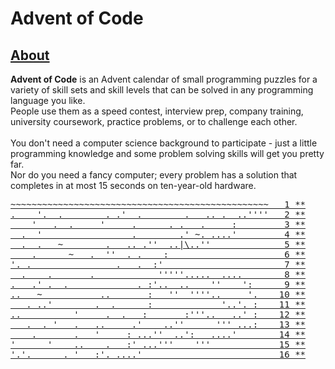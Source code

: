 # Advent of Code

## [About](https://adventofcode.com/2021/about)

**Advent of Code** is an Advent calendar of small programming puzzles for a variety of skill sets and skill levels that can be solved in any programming language you like.<br />
People use them as a speed contest, interview prep, company training, university coursework, practice problems, or to challenge each other.<br />
<br />
You don't need a computer science background to participate - just a little programming knowledge and some problem solving skills will get you pretty far.<br />
Nor do you need a fancy computer; every problem has a solution that completes in at most 15 seconds on ten-year-old hardware.

<pre>
<a href="https://adventofcode.com/2021/day/1">~~~~~~~~~~~~~~~~~~~~~~~~~~~~~~~~~~~~~~~~~~~~~~~~~   1 **</a>
<a href="https://adventofcode.com/2021/day/2">.    '.  .        . .'  .        .   .. .  ..''''   2 **</a>
<a href="https://adventofcode.com/2021/day/3">    '   .  .     '     .      . .   .     :         3 **</a>
<a href="https://adventofcode.com/2021/day/4">  .  '                 .        .' ~. ....'         4 **</a>
<a href="https://adventofcode.com/2021/day/5">  .  .   ~        .   .. .''  ..|\..''              5 **</a>
<a href="https://adventofcode.com/2021/day/6">    .      ~   .  ''  . .    :                      6 **</a>
<a href="https://adventofcode.com/2021/day/7">'. .                .   .  :'                       7 **</a>
<a href="https://adventofcode.com/2021/day/8">  .    .       .            '''''.....  ....        8 **</a>
<a href="https://adventofcode.com/2021/day/9">.   .' .  .             . :'..  ..    ''    ':      9 **</a>
<a href="https://adventofcode.com/2021/day/10">..   ~           ..       :   ''  ''''..     '.    10 **</a>
<a href="https://adventofcode.com/2021/day/11">   . ..'        .  .      :             '..'. :    11 **</a>
<a href="https://adventofcode.com/2021/day/12">..          '     .  .   :       :'''..   ..' :    12 **</a>
<a href="https://adventofcode.com/2021/day/13">   .  . '   .   ..     .'    ..''      ''' ...:    13 **</a>
<a href="https://adventofcode.com/2021/day/14">    .       .   '     : ...''  ..':   ....'        14 **</a>
<a href="https://adventofcode.com/2021/day/15">'      '    ..    .   :' ...'''    '''             15 **</a>
<a href="https://adventofcode.com/2021/day/16">'.'.      . '   :'. ....'                          16 **</a>
</pre>
